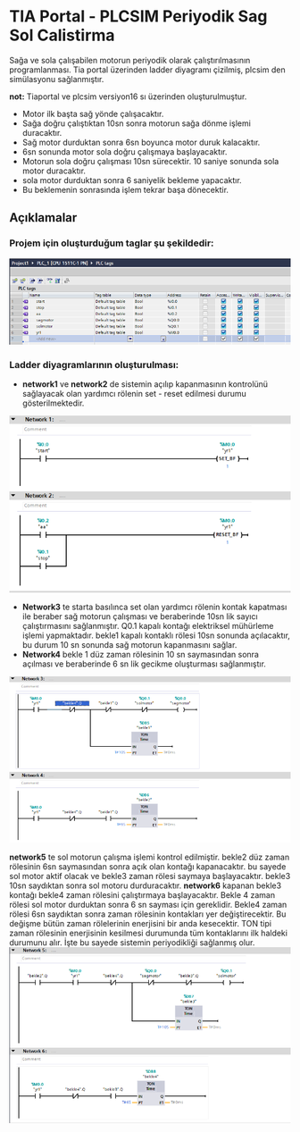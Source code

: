 ﻿# TIA Portal - PLCSIM Periyodik Sag Sol           	 Calistirma

Sağa ve sola çalışabilen motorun periyodik olarak çalıştırılmasının programlanması. Tia portal üzerinden ladder diyagramı çizilmiş, plcsim den simülasyonu sağlanmıştır.

**not:** Tiaportal ve plcsim versiyon16 sı üzerinden oluşturulmuştur. 

 - Motor ilk başta sağ yönde çalışacaktır.
 - Sağa doğru çalıştıktan 10sn sonra motorun sağa dönme işlemi duracaktır.
 - Sağ motor durduktan sonra 6sn boyunca motor duruk kalacaktır. 
 - 6sn sonunda motor sola doğru çalışmaya başlayacaktır.
 - Motorun sola doğru çalışması 10sn sürecektir. 10 saniye sonunda sola motor duracaktır. 
 - sola motor durduktan sonra 6 saniyelik bekleme yapacaktır.
 - Bu beklemenin sonrasında işlem tekrar başa dönecektir. 
 

## Açıklamalar
### Projem için oluşturduğum taglar şu şekildedir:
![enter image description here](https://github.com/hrngcmn/TiaPortal_plcsim_periyodik_sag_sol_calistirma/blob/main/plc_tags_foto.png?raw=true)

### Ladder diyagramlarının oluşturulması:
* **network1** ve **network2** de sistemin açılıp kapanmasının kontrolünü sağlayacak olan yardımcı rölenin set - reset edilmesi durumu gösterilmektedir. 

![enter image description here](https://github.com/hrngcmn/TiaPortal_plcsim_periyodik_sag_sol_calistirma/blob/main/nw1_nw2_foto.png?raw=true)

* **Network3** te starta basılınca set olan yardımcı rölenin kontak kapatması ile beraber sağ motorun çalışması ve beraberinde 10sn lik sayıcı çalıştırmasını sağlanmıştır. Q0.1 kapalı kontağı elektriksel mühürleme işlemi yapmaktadır.  bekle1 kapalı kontaklı rölesi 10sn sonunda açılacaktır, bu durum 10 sn sonunda sağ motorun kapanmasını sağlar.
* **Network4** bekle 1 düz zaman rölesinin 10 sn saymasından sonra açılması ve beraberinde 6 sn lik gecikme oluşturması sağlanmıştır. 

![enter image description here](https://github.com/hrngcmn/TiaPortal_plcsim_periyodik_sag_sol_calistirma/blob/main/nw3_nw4_foto.png?raw=true)

**network5** te sol motorun çalışma işlemi kontrol edilmiştir. bekle2 düz zaman rölesinin 6sn saymasından sonra açık olan kontağı kapanacaktır. bu sayede sol motor aktif olacak ve bekle3 zaman rölesi saymaya başlayacaktır. bekle3 10sn saydıktan sonra sol motoru durduracaktır.
**network6** kapanan bekle3 kontağı bekle4 zaman rölesini çalıştırmaya başlayacaktır. Bekle 4 zaman rölesi sol motor durduktan sonra 6 sn sayması için gereklidir. Bekle4 zaman rölesi 6sn saydıktan sonra zaman rölesinin kontakları yer değiştirecektir. Bu değişme bütün zaman rölelerinin enerjisini bir anda kesecektir. TON tipi zaman rölesinin enerjisinin kesilmesi durumunda tüm kontaklarını ilk haldeki durumunu alır. İşte bu sayede sistemin periyodikliği sağlanmış olur.  ![enter image description here](https://github.com/hrngcmn/TiaPortal_plcsim_periyodik_sag_sol_calistirma/blob/main/nw5_nw6_foto.png?raw=true)
